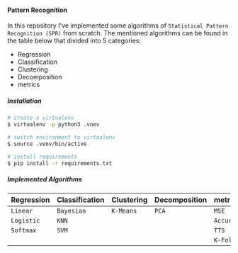#### Pattern Recognition
In this repository I've implemented some algorithms of `Statistical Pattern Recognition (SPR)` from scratch.
The mentioned algorithms can be found in the table below that divided into 5 categories:

- Regression
- Classification
- Clustering
- Decomposition
- metrics

##### Installation
```bash
# create a virtualenv
$ virtualenv -p python3 .vnev

# switch environment to virtualenv
$ source .venv/bin/active

# install requirements
$ pip install -r requirements.txt
```

##### Implemented Algorithms

| Regression | Classification | Clustering | Decomposition | metrics   |
|:-----------|:---------------|:-----------|:--------------|:----------|
|`Linear`    | `Bayesian`     | `K-Means`  | `PCA`         | `MSE`     |
|`Logistic`  | `KNN`          |            |               | `Accuracy`|
|`Softmax`   | `SVM`          |            |               | `TTS`     |
|            |                |            |               | `K-Fold`  |